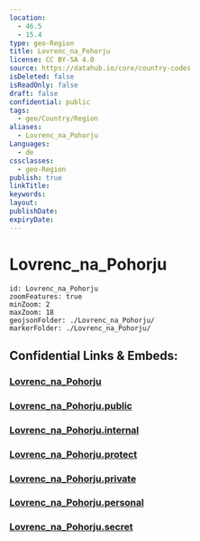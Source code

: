 ```yaml
---
location:
  - 46.5
  - 15.4
type: geo-Region
title: Lovrenc_na_Pohorju
license: CC BY-SA 4.0
source: https://datahub.io/core/country-codes
isDeleted: false
isReadOnly: false
draft: false
confidential: public
tags:
  - geo/Country/Region
aliases:
  - Lovrenc_na_Pohorju
Languages:
  - de
cssclasses:
  - geo-Region
publish: true
linkTitle:
keywords:
layout:
publishDate:
expiryDate:
---
```


# Lovrenc_na_Pohorju

```leaflet
id: Lovrenc_na_Pohorju
zoomFeatures: true 
minZoom: 2 
maxZoom: 18
geojsonFolder: ./Lovrenc_na_Pohorju/
markerFolder: ./Lovrenc_na_Pohorju/
```


## Confidential Links & Embeds: 

### [Lovrenc_na_Pohorju](/_Standards/Earth/Continent/Europe/Europe~Central/Slovenia/Regions~Slovenia/Podravska/counties~Podravska/Lovrenc_na_Pohorju.md) 

### [Lovrenc_na_Pohorju.public](/_public/Earth/Continent/Europe/Europe~Central/Slovenia/Regions~Slovenia/Podravska/counties~Podravska/Lovrenc_na_Pohorju.public.md) 

### [Lovrenc_na_Pohorju.internal](/_internal/Earth/Continent/Europe/Europe~Central/Slovenia/Regions~Slovenia/Podravska/counties~Podravska/Lovrenc_na_Pohorju.internal.md) 

### [Lovrenc_na_Pohorju.protect](/_protect/Earth/Continent/Europe/Europe~Central/Slovenia/Regions~Slovenia/Podravska/counties~Podravska/Lovrenc_na_Pohorju.protect.md) 

### [Lovrenc_na_Pohorju.private](/_private/Earth/Continent/Europe/Europe~Central/Slovenia/Regions~Slovenia/Podravska/counties~Podravska/Lovrenc_na_Pohorju.private.md) 

### [Lovrenc_na_Pohorju.personal](/_personal/Earth/Continent/Europe/Europe~Central/Slovenia/Regions~Slovenia/Podravska/counties~Podravska/Lovrenc_na_Pohorju.personal.md) 

### [Lovrenc_na_Pohorju.secret](/_secret/Earth/Continent/Europe/Europe~Central/Slovenia/Regions~Slovenia/Podravska/counties~Podravska/Lovrenc_na_Pohorju.secret.md)

